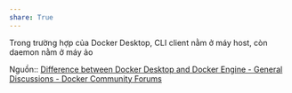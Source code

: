 ```yaml
---
share: True
---
```

Trong trường hợp của Docker Desktop, CLI client nằm ở máy host, còn daemon nằm ở máy ảo

Nguồn:: [Difference between Docker Desktop and Docker Engine - General Discussions - Docker Community Forums](https://forums.docker.com/t/difference-between-docker-desktop-and-docker-engine/124612/2?u=ooker)